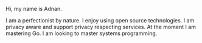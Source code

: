 Hi, my name is Adnan.

I am a perfectionist by nature.
I enjoy using open source technologies.
I am privacy aware and support privacy respecting services.
At the moment I am mastering Go.
I am looking to master systems programming.
